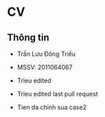 # CV
## Thông tin
* Trần Lưu Đông Triều
* MSSV: 2011064067
* Trieu edited
* Trieu edited last pull request

* Tien da chinh sua case2